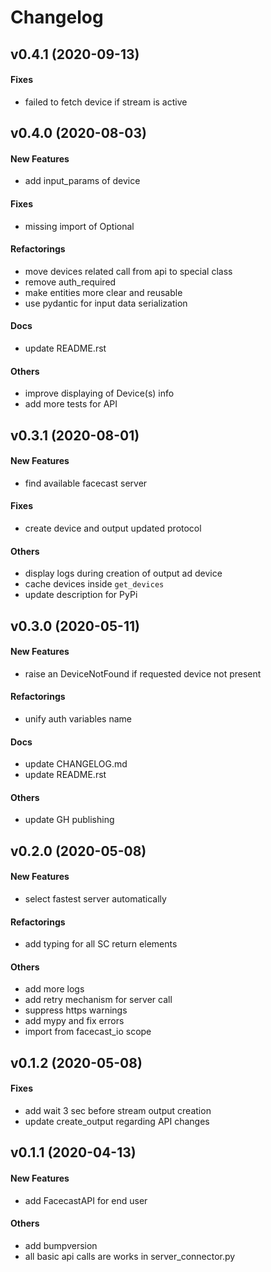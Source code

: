 # Changelog

## v0.4.1 (2020-09-13)
#### Fixes
* failed to fetch device if stream is active

## v0.4.0 (2020-08-03)
#### New Features
* add input_params of device
#### Fixes
* missing import of Optional
#### Refactorings
* move devices related call from api to special class
* remove auth_required
* make entities more clear and reusable
* use pydantic for input data serialization
#### Docs
* update README.rst
#### Others
* improve displaying of Device(s) info
* add more tests for API

## v0.3.1 (2020-08-01)
#### New Features
* find available facecast server
#### Fixes
* create device and output updated protocol
#### Others
* display logs during creation of output ad device
* cache devices inside `get_devices`
* update description for PyPi

## v0.3.0 (2020-05-11)
#### New Features
* raise an DeviceNotFound if requested device not present
#### Refactorings
* unify auth variables name
#### Docs
* update CHANGELOG.md
* update README.rst
#### Others
* update GH publishing

## v0.2.0 (2020-05-08)
#### New Features
* select fastest server automatically
#### Refactorings
* add typing for all SC return elements
#### Others
* add more logs
* add retry mechanism for server call
* suppress https warnings
* add mypy and fix errors
* import from facecast_io scope

## v0.1.2 (2020-05-08)
#### Fixes
* add wait 3 sec before stream output creation
* update create_output regarding API changes
## v0.1.1 (2020-04-13)
#### New Features
* add FacecastAPI for end user
#### Others
* add bumpversion
* all basic api calls are works in server_connector.py
